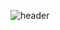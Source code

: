 ![header](https://capsule-render.vercel.app/api?type=waving&color=timeGradient&text=Welcome%20to%20HyoJun's%20GitHub%20👋&animation=twinkling&fontSize=35&fontAlignY=40&fontAlign=70&height=250)
